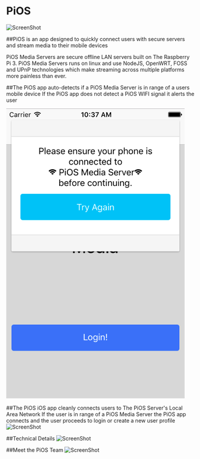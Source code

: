 # PiOS
![ScreenShot](https://raw.github.com/keeganridgley107/PiOS/readmemedia/piostitle.png)

##PiOS is an app designed to quickly connect users with secure servers and stream media to their mobile devices

PiOS Media Servers are secure offline LAN servers built on The Raspberry Pi 3.
PiOS Media Servers runs on linux and use NodeJS, OpenWRT, FOSS and UPnP technologies which make streaming across multiple platforms more painless than ever.

##The PiOS app auto-detects if a PiOS Media Server is in range of a users mobile device
If the PiOS app does not detect a PiOS WIFI signal it alerts the user

![ScreenShot](readmeMedia/networkfail.png?raw=true "Title")



##The PiOS iOS app cleanly connects users to The PiOS Server's Local Area Network
If the user is in range of a PiOS Media Server the PiOS app connects and the user proceeds to login or create a new user profile  
![ScreenShot](https://raw.github.com/keeganridgley107/pios/readmeMedia/networkyes.png)

##Technical Details
![ScreenShot](https://raw.github.com/keeganridgley107/PiOS/readmeMedia/about.png)

##Meet the PiOS Team
![ScreenShot](https://raw.github.com/keeganridgley107/PiOS/readmeMedia/team.png)
